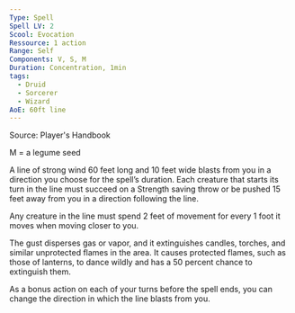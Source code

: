 ```yaml
---
Type: Spell
Spell LV: 2
Scool: Evocation
Ressource: 1 action
Range: Self
Components: V, S, M
Duration: Concentration, 1min
tags:
  - Druid
  - Sorcerer
  - Wizard
AoE: 60ft line
---
```

Source: Player's Handbook

M = a legume seed

A line of strong wind 60 feet long and 10 feet wide blasts from you in a direction you choose for the spell’s duration. Each creature that starts its turn in the line must succeed on a Strength saving throw or be pushed 15 feet away from you in a direction following the line.

Any creature in the line must spend 2 feet of movement for every 1 foot it moves when moving closer to you.

The gust disperses gas or vapor, and it extinguishes candles, torches, and similar unprotected flames in the area. It causes protected flames, such as those of lanterns, to dance wildly and has a 50 percent chance to extinguish them.

As a bonus action on each of your turns before the spell ends, you can change the direction in which the line blasts from you.
